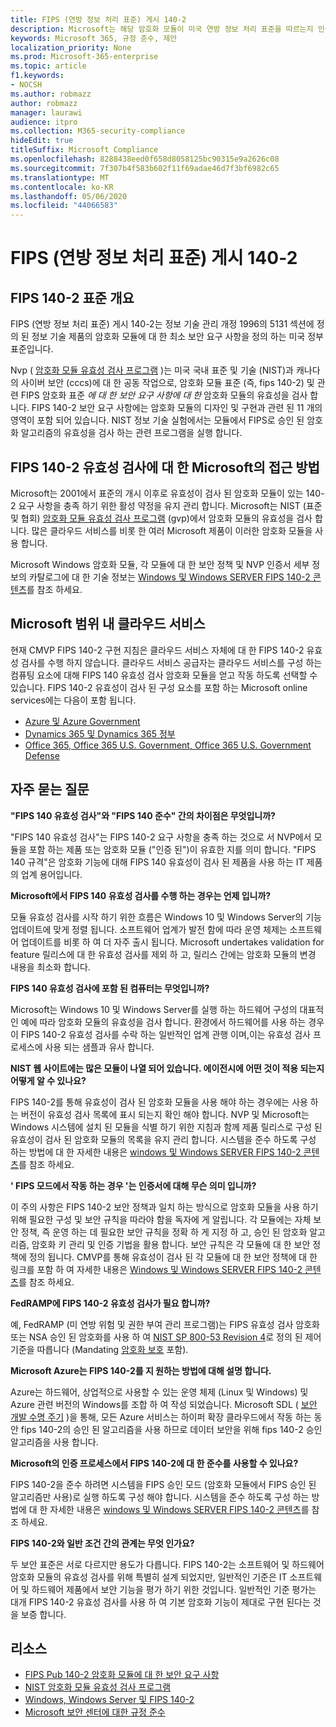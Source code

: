 ```yaml
---
title: FIPS (연방 정보 처리 표준) 게시 140-2
description: Microsoft는 해당 암호화 모듈이 미국 연방 정보 처리 표준을 따르는지 인증 합니다.
keywords: Microsoft 365, 규정 준수, 제안
localization_priority: None
ms.prod: Microsoft-365-enterprise
ms.topic: article
f1.keywords:
- NOCSH
ms.author: robmazz
author: robmazz
manager: laurawi
audience: itpro
ms.collection: M365-security-compliance
hideEdit: true
titleSuffix: Microsoft Compliance
ms.openlocfilehash: 8288438eed0f658d8058125bc90315e9a2626c08
ms.sourcegitcommit: 7f307b4f583b602f11f69adae46d7f3bf6982c65
ms.translationtype: MT
ms.contentlocale: ko-KR
ms.lasthandoff: 05/06/2020
ms.locfileid: "44066583"
---
```

# <a name="federal-information-processing-standard-fips-publication-140-2"></a>FIPS (연방 정보 처리 표준) 게시 140-2

## <a name="fips-140-2-standard-overview"></a>FIPS 140-2 표준 개요

FIPS (연방 정보 처리 표준) 게시 140-2는 정보 기술 관리 개정 1996의 5131 섹션에 정의 된 정보 기술 제품의 암호화 모듈에 대 한 최소 보안 요구 사항을 정의 하는 미국 정부 표준입니다.

Nvp ( [암호화 모듈 유효성 검사 프로그램](https://csrc.nist.gov/Projects/cryptographic-module-validation-program) )는 미국 국내 표준 및 기술 (NIST)과 캐나다의 사이버 보안 (cccs)에 대 한 공동 작업으로, 암호화 모듈 표준 (즉, fips 140-2) 및 관련 FIPS 암호화 표준 *에 대 한 보안 요구 사항에 대 한* 암호화 모듈의 유효성을 검사 합니다. FIPS 140-2 보안 요구 사항에는 암호화 모듈의 디자인 및 구현과 관련 된 11 개의 영역이 포함 되어 있습니다. NIST 정보 기술 실험에서는 모듈에서 FIPS로 승인 된 암호화 알고리즘의 유효성을 검사 하는 관련 프로그램을 실행 합니다.

## <a name="microsofts-approach-to-fips-140-2-validation"></a>FIPS 140-2 유효성 검사에 대 한 Microsoft의 접근 방법

Microsoft는 2001에서 표준의 개시 이후로 유효성이 검사 된 암호화 모듈이 있는 140-2 요구 사항을 충족 하기 위한 활성 약정을 유지 관리 합니다. Microsoft는 NIST (표준 및 협회) [암호화 모듈 유효성 검사 프로그램](https://csrc.nist.gov/Projects/cryptographic-module-validation-program) (gvp)에서 암호화 모듈의 유효성을 검사 합니다. 많은 클라우드 서비스를 비롯 한 여러 Microsoft 제품이 이러한 암호화 모듈을 사용 합니다.

Microsoft Windows 암호화 모듈, 각 모듈에 대 한 보안 정책 및 NVP 인증서 세부 정보의 카탈로그에 대 한 기술 정보는 [Windows 및 Windows SERVER FIPS 140-2 콘텐츠](https://aka.ms/AA6ehud)를 참조 하세요.

## <a name="microsoft-in-scope-cloud-services"></a>Microsoft 범위 내 클라우드 서비스

현재 CMVP FIPS 140-2 구현 지침은 클라우드 서비스 자체에 대 한 FIPS 140-2 유효성 검사를 수행 하지 않습니다. 클라우드 서비스 공급자는 클라우드 서비스를 구성 하는 컴퓨팅 요소에 대해 FIPS 140 유효성 검사 암호화 모듈을 얻고 작동 하도록 선택할 수 있습니다. FIPS 140-2 유효성이 검사 된 구성 요소를 포함 하는 Microsoft online services에는 다음이 포함 됩니다.

- [Azure 및 Azure Government](https://docs.microsoft.com/azure/azure-government/documentation-government-plan-security)
- [Dynamics 365 및 Dynamics 365 정부](https://docs.microsoft.com/microsoft-365/compliance/office-365-encryption-in-microsoft-dynamics-365)
- [Office 365, Office 365 U.S. Government, Office 365 U.S. Government Defense](https://docs.microsoft.com/microsoft-365/compliance/office-365-encryption-risks-and-protections)

## <a name="frequently-asked-questions"></a>자주 묻는 질문

**"FIPS 140 유효성 검사"와 "FIPS 140 준수" 간의 차이점은 무엇입니까?**

"FIPS 140 유효성 검사"는 FIPS 140-2 요구 사항을 충족 하는 것으로 서 NVP에서 모듈을 포함 하는 제품 또는 암호화 모듈 ("인증 된")이 유효한 지를 의미 합니다. "FIPS 140 규격"은 암호화 기능에 대해 FIPS 140 유효성이 검사 된 제품을 사용 하는 IT 제품의 업계 용어입니다.

**Microsoft에서 FIPS 140 유효성 검사를 수행 하는 경우는 언제 입니까?**

모듈 유효성 검사를 시작 하기 위한 흐름은 Windows 10 및 Windows Server의 기능 업데이트에 맞게 정렬 됩니다. 소프트웨어 업계가 발전 함에 따라 운영 체제는 소프트웨어 업데이트를 비롯 하 여 더 자주 출시 됩니다. Microsoft undertakes validation for feature 릴리스에 대 한 유효성 검사를 제외 하 고, 릴리스 간에는 암호화 모듈의 변경 내용을 최소화 합니다.

**FIPS 140 유효성 검사에 포함 된 컴퓨터는 무엇입니까?**

Microsoft는 Windows 10 및 Windows Server를 실행 하는 하드웨어 구성의 대표적인 예에 따라 암호화 모듈의 유효성을 검사 합니다. 환경에서 하드웨어를 사용 하는 경우이 FIPS 140-2 유효성 검사를 수락 하는 일반적인 업계 관행 이며,이는 유효성 검사 프로세스에 사용 되는 샘플과 유사 합니다.

**NIST 웹 사이트에는 많은 모듈이 나열 되어 있습니다. 에이전시에 어떤 것이 적용 되는지 어떻게 알 수 있나요?**

FIPS 140-2를 통해 유효성이 검사 된 암호화 모듈을 사용 해야 하는 경우에는 사용 하는 버전이 유효성 검사 목록에 표시 되는지 확인 해야 합니다. NVP 및 Microsoft는 Windows 시스템에 설치 된 모듈을 식별 하기 위한 지침과 함께 제품 릴리스로 구성 된 유효성이 검사 된 암호화 모듈의 목록을 유지 관리 합니다. 시스템을 준수 하도록 구성 하는 방법에 대 한 자세한 내용은 [windows 및 Windows SERVER FIPS 140-2 콘텐츠](https://aka.ms/AA6ehud)를 참조 하세요.

**' FIPS 모드에서 작동 하는 경우 '는 인증서에 대해 무슨 의미 입니까?**

이 주의 사항은 FIPS 140-2 보안 정책과 일치 하는 방식으로 암호화 모듈을 사용 하기 위해 필요한 구성 및 보안 규칙을 따라야 함을 독자에 게 알립니다. 각 모듈에는 자체 보안 정책, 즉 운영 하는 데 필요한 보안 규칙을 정확 하 게 지정 하 고, 승인 된 암호화 알고리즘, 암호화 키 관리 및 인증 기법을 활용 합니다. 보안 규칙은 각 모듈에 대 한 보안 정책에 정의 됩니다. CMVP를 통해 유효성이 검사 된 각 모듈에 대 한 보안 정책에 대 한 링크를 포함 하 여 자세한 내용은 [Windows 및 Windows SERVER FIPS 140-2 콘텐츠](https://aka.ms/AA6ehud)를 참조 하세요.

**FedRAMP에 FIPS 140-2 유효성 검사가 필요 합니까?**

예, FedRAMP (미 연방 위험 및 권한 부여 관리 프로그램)는 FIPS 유효성 검사 암호화 또는 NSA 승인 된 암호화를 사용 하 여 [NIST SP 800-53 Revision 4](https://nvd.nist.gov/800-53/Rev4/)로 정의 된 제어 기준을 따릅니다 (Mandating [암호화 보호](https://nvd.nist.gov/800-53/Rev4/control/SC-13) 포함).

**Microsoft Azure는 FIPS 140-2를 지 원하는 방법에 대해 설명 합니다.**

Azure는 하드웨어, 상업적으로 사용할 수 있는 운영 체제 (Linux 및 Windows) 및 Azure 관련 버전의 Windows를 조합 하 여 작성 되었습니다. Microsoft SDL ( [보안 개발 수명 주기](https://www.microsoft.com/securityengineering/sdl/) )을 통해, 모든 Azure 서비스는 하이퍼 확장 클라우드에서 작동 하는 동안 fips 140-2의 승인 된 알고리즘을 사용 하므로 데이터 보안을 위해 fips 140-2 승인 알고리즘을 사용 합니다.

**Microsoft의 인증 프로세스에서 FIPS 140-2에 대 한 준수를 사용할 수 있나요?**

FIPS 140-2을 준수 하려면 시스템을 FIPS 승인 모드 (암호화 모듈에서 FIPS 승인 된 알고리즘만 사용)로 실행 하도록 구성 해야 합니다. 시스템을 준수 하도록 구성 하는 방법에 대 한 자세한 내용은 [windows 및 Windows SERVER FIPS 140-2 콘텐츠](https://aka.ms/AA6ehud)를 참조 하세요.

**FIPS 140-2와 일반 조건 간의 관계는 무엇 인가요?**

두 보안 표준은 서로 다르지만 용도가 다릅니다. FIPS 140-2는 소프트웨어 및 하드웨어 암호화 모듈의 유효성 검사를 위해 특별히 설계 되었지만, 일반적인 기준은 IT 소프트웨어 및 하드웨어 제품에서 보안 기능을 평가 하기 위한 것입니다. 일반적인 기준 평가는 대개 FIPS 140-2 유효성 검사를 사용 하 여 기본 암호화 기능이 제대로 구현 된다는 것을 보증 합니다.

## <a name="resources"></a>리소스

- [FIPS Pub 140-2 암호화 모듈에 대 한 보안 요구 사항](https://csrc.nist.gov/publications/fips/fips140-2/fips1402.pdf)
- [NIST 암호화 모듈 유효성 검사 프로그램](https://csrc.nist.gov/groups/STM/cmvp/index.html)
- [Windows, Windows Server 및 FIPS 140-2](https://docs.microsoft.com/windows/security/threat-protection/fips-140-validation)
- [Microsoft 보안 센터에 대한 규정 준수](https://www.microsoft.com/trust-center/compliance/compliance-overview)
